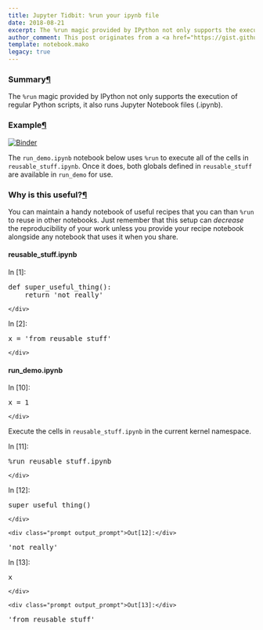 ```yaml
---
title: Jupyter Tidbit: %run your ipynb file
date: 2018-08-21
excerpt: The %run magic provided by IPython not only supports the execution of regular Python scripts, it also runs Jupyter Notebook files (.ipynb).
author_comment: This post originates from a <a href="https://gist.github.com/parente/8932dac5a430dba4c17f49af16568da7">gist</a> that supports comments, forks, and execution in <a href="https://mybinder.org/v2/gist/parente/8932dac5a430dba4c17f49af16568da7/master">binder</a>.
template: notebook.mako
legacy: true
---
```


<div class="cell border-box-sizing text_cell rendered"><div class="prompt input_prompt">
</div><div class="inner_cell">
<div class="text_cell_render border-box-sizing rendered_html">
<h3 id="Summary">Summary<a class="anchor-link" href="#Summary">&#182;</a></h3><p>The <code>%run</code> magic provided by IPython not only supports the execution of regular Python scripts, it also runs Jupyter Notebook files (.ipynb).</p>
<h3 id="Example">Example<a class="anchor-link" href="#Example">&#182;</a></h3><p><a href="https://mybinder.org/v2/gist/parente/8932dac5a430dba4c17f49af16568da7/master"><img src="https://mybinder.org/badge.svg" alt="Binder"></a></p>
<p>The <code>run_demo.ipynb</code> notebook below uses <code>%run</code> to execute all of the cells in <code>reusable_stuff.ipynb</code>. Once it does, both globals defined in <code>reusable_stuff</code> are available in <code>run_demo</code> for use.</p>
<h3 id="Why-is-this-useful?">Why is this useful?<a class="anchor-link" href="#Why-is-this-useful?">&#182;</a></h3><p>You can maintain a handy notebook of useful recipes that you can than <code>%run</code> to reuse in other notebooks. Just remember that this setup can <em>decrease</em> the reproducibility of your work unless you provide your recipe notebook alongside any notebook that uses it when you share.</p>

</div>
</div>
</div>
<div class="cell border-box-sizing text_cell rendered"><div class="prompt input_prompt">
</div><div class="inner_cell">
<div class="text_cell_render border-box-sizing rendered_html">
<h4 class="embedFilename"><i class="fa fa-file" aria-hidden="true"></i> reusable_stuff.ipynb</h4>
</div>
</div>
</div>
<div class="cell border-box-sizing code_cell rendered">
<div class="input">
<div class="prompt input_prompt">In&nbsp;[1]:</div>
<div class="inner_cell">
    <div class="input_area">
<div class=" highlight hl-ipython3"><pre><span></span><span class="k">def</span> <span class="nf">super_useful_thing</span><span class="p">():</span>
    <span class="k">return</span> <span class="s1">&#39;not really&#39;</span>
</pre></div>

    </div>

</div>
</div>

</div>
<div class="cell border-box-sizing code_cell rendered">
<div class="input">
<div class="prompt input_prompt">In&nbsp;[2]:</div>
<div class="inner_cell">
    <div class="input_area">
<div class=" highlight hl-ipython3"><pre><span></span><span class="n">x</span> <span class="o">=</span> <span class="s1">&#39;from reusable stuff&#39;</span>
</pre></div>

    </div>

</div>
</div>

</div>
<div class="cell border-box-sizing text_cell rendered"><div class="prompt input_prompt">
</div><div class="inner_cell">
<div class="text_cell_render border-box-sizing rendered_html">
<h4 class="embedFilename"><i class="fa fa-file" aria-hidden="true"></i> run_demo.ipynb</h4>
</div>
</div>
</div>
<div class="cell border-box-sizing code_cell rendered">
<div class="input">
<div class="prompt input_prompt">In&nbsp;[10]:</div>
<div class="inner_cell">
    <div class="input_area">
<div class=" highlight hl-ipython3"><pre><span></span><span class="n">x</span> <span class="o">=</span> <span class="mi">1</span>
</pre></div>

    </div>

</div>
</div>

</div>
<div class="cell border-box-sizing text_cell rendered"><div class="prompt input_prompt">
</div><div class="inner_cell">
<div class="text_cell_render border-box-sizing rendered_html">
<p>Execute the cells in <code>reusable_stuff.ipynb</code> in the current kernel namespace.</p>

</div>
</div>
</div>
<div class="cell border-box-sizing code_cell rendered">
<div class="input">
<div class="prompt input_prompt">In&nbsp;[11]:</div>
<div class="inner_cell">
    <div class="input_area">
<div class=" highlight hl-ipython3"><pre><span></span><span class="o">%</span><span class="n">run</span> <span class="n">reusable_stuff</span><span class="o">.</span><span class="n">ipynb</span>
</pre></div>

    </div>

</div>
</div>

</div>
<div class="cell border-box-sizing code_cell rendered">
<div class="input">
<div class="prompt input_prompt">In&nbsp;[12]:</div>
<div class="inner_cell">
    <div class="input_area">
<div class=" highlight hl-ipython3"><pre><span></span><span class="n">super_useful_thing</span><span class="p">()</span>
</pre></div>

    </div>

</div>
</div>

<div class="output_wrapper">
<div class="output">

<div class="output_area">

    <div class="prompt output_prompt">Out[12]:</div>

<div class="output_text output_subarea output_execute_result">
<pre>&#39;not really&#39;</pre>
</div>

</div>

</div>
</div>

</div>
<div class="cell border-box-sizing code_cell rendered">
<div class="input">
<div class="prompt input_prompt">In&nbsp;[13]:</div>
<div class="inner_cell">
    <div class="input_area">
<div class=" highlight hl-ipython3"><pre><span></span><span class="n">x</span>
</pre></div>

    </div>

</div>
</div>

<div class="output_wrapper">
<div class="output">

<div class="output_area">

    <div class="prompt output_prompt">Out[13]:</div>

<div class="output_text output_subarea output_execute_result">
<pre>&#39;from reusable stuff&#39;</pre>
</div>

</div>

</div>
</div>

</div>
